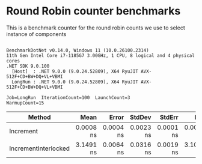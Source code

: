 # Round Robin counter benchmarks

This is a benchmark counter for the round robin counts we use to select instance of components

```

BenchmarkDotNet v0.14.0, Windows 11 (10.0.26100.2314)
11th Gen Intel Core i7-1185G7 3.00GHz, 1 CPU, 8 logical and 4 physical cores
.NET SDK 9.0.100
  [Host]  : .NET 9.0.0 (9.0.24.52809), X64 RyuJIT AVX-512F+CD+BW+DQ+VL+VBMI
  LongRun : .NET 9.0.0 (9.0.24.52809), X64 RyuJIT AVX-512F+CD+BW+DQ+VL+VBMI

Job=LongRun  IterationCount=100  LaunchCount=3  
WarmupCount=15  

```
| Method               | Mean      | Error     | StdDev    | StdErr    | Min       | Max       | Op/s                | Exceptions | Allocated |
|--------------------- |----------:|----------:|----------:|----------:|----------:|----------:|--------------------:|-----------:|----------:|
| Increment            | 0.0008 ns | 0.0004 ns | 0.0023 ns | 0.0001 ns | 0.0000 ns | 0.0120 ns | 1,178,443,122,813.3 |          - |         - |
| IncrementInterlocked | 3.1491 ns | 0.0064 ns | 0.0316 ns | 0.0019 ns | 3.1064 ns | 3.3073 ns |       317,549,688.2 |          - |         - |
